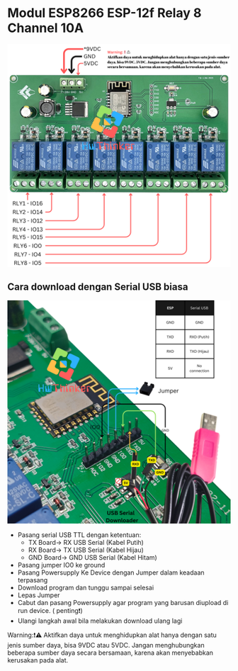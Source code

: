# Modul ESP8266 ESP-12f Relay 8 Channel 10A 
![](https://github.com/hwthinker/esp8266-relay8ch-10A/blob/main/picture/1.png)

## Cara download dengan Serial USB biasa
![](https://github.com/hwthinker/esp8266-relay8ch-10A/blob/main/picture/2.png)
- Pasang serial USB TTL dengan ketentuan: 
   - TX Board-> RX USB Serial (Kabel Putih)
   - RX Board-> TX USB Serial (Kabel Hijau)
   - GND Board-> GND USB Serial (Kabel Hitam)
- Pasang jumper IO0 ke ground 
- Pasang Powersupply Ke Device dengan Jumper dalam keadaan terpasang
- Download program dan tunggu sampai selesai
- Lepas Jumper
- Cabut dan pasang Powersupply agar program yang barusan diupload di run device. ( penting❗)
- Ulangi langkah awal bila melakukan download ulang lagi

Warning:❗⚠️
Aktifkan daya untuk menghidupkan alat hanya dengan satu jenis sumber daya, bisa 9VDC atau 5VDC. Jangan menghubungkan beberapa sumber daya secara bersamaan, karena akan menyebabkan kerusakan pada alat.